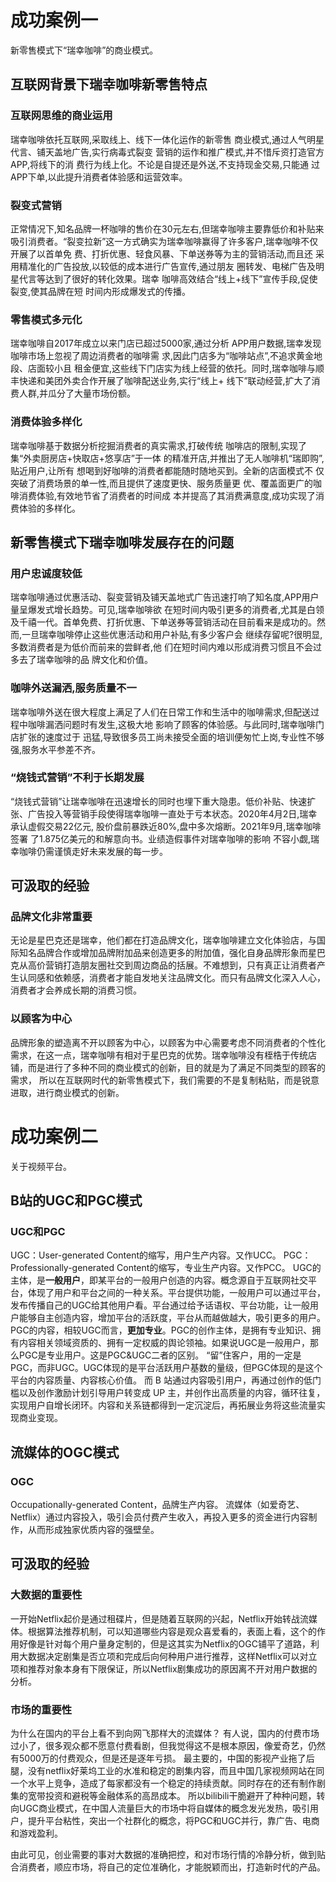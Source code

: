 # 成功案例一
新零售模式下“瑞幸咖啡”的商业模式。
## 互联网背景下瑞幸咖啡新零售特点
### 互联网思维的商业运用
瑞幸咖啡依托互联网,采取线上、线下一体化运作的新零售 商业模式,通过人气明星代言、铺天盖地广告,实行病毒式裂变 营销的运作和推广模式,并不惜斥资打造官方APP,将线下的消 费行为线上化。不论是自提还是外送,不支持现金交易,只能通 过APP下单,以此提升消费者体验感和运营效率。
### 裂变式营销
正常情况下,知名品牌一杯咖啡的售价在30元左右,但瑞幸咖啡主要靠低价和补贴来吸引消费者。“裂变拉新”这一方式确实为瑞幸咖啡赢得了许多客户,瑞幸咖啡不仅开展了以首单免 费、打折优惠、轻食风暴、下单送券等为主的营销活动,而且还 采用精准化的广告投放,以较低的成本进行广告宣传,通过朋友 圈转发、电梯广告及明星代言等达到了很好的转化效果。瑞幸 咖啡高效结合“线上+线下”宣传手段,促使裂变,使其品牌在短 时间内形成爆发式的传播。
### 零售模式多元化
瑞幸咖啡自2017年成立以来门店已超过5000家,通过分析 APP用户数据,瑞幸发现咖啡市场上忽视了周边消费者的咖啡需 求,因此门店多为“咖啡站点”,不追求黄金地段、店面较小且 租金便宜,这些线下门店实为线上经营的依托。同时,瑞幸咖啡与顺丰快递和美团外卖合作开展了咖啡配送业务,实行“线上+ 线下”联动经营,扩大了消费人群,并瓜分了大量市场份额。
### 消费体验多样化
瑞幸咖啡基于数据分析挖掘消费者的真实需求,打破传统 咖啡店的限制,实现了集“外卖厨房店+快取店+悠享店”于一体 的精准开店,并推出了无人咖啡机“瑞即购”,贴近用户,让所有 想喝到好咖啡的消费者都能随时随地买到。全新的店面模式不 仅突破了消费场景的单一性,而且提供了速度更快、服务质量更 优、覆盖面更广的咖啡消费体验,有效地节省了消费者的时间成 本并提高了其消费满意度,成功实现了消费体验的多样化。
## 新零售模式下瑞幸咖啡发展存在的问题
### 用户忠诚度较低
瑞幸咖啡通过优惠活动、裂变营销及铺天盖地式广告迅速打响了知名度,APP用户量呈爆发式增长趋势。可见,瑞幸咖啡欲 在短时间内吸引更多的消费者,尤其是白领及千禧一代。首单免费、打折优惠、下单送券等营销活动在目前看来是成功的。然 而,一旦瑞幸咖啡停止这些优惠活动和用户补贴,有多少客户会 继续存留呢?很明显,多数消费者是为低价而前来的尝鲜者,他 们在短时间内难以形成消费习惯且不会过多去了瑞幸咖啡的品 牌文化和价值。
### 咖啡外送漏洒,服务质量不一
瑞幸咖啡外送在很大程度上满足了人们在日常工作和生活中的咖啡需求,但配送过程中咖啡漏洒问题时有发生,这极大地 影响了顾客的体验感。与此同时,瑞幸咖啡门店扩张的速度过于 迅猛,导致很多员工尚未接受全面的培训便匆忙上岗,专业性不够强,服务水平参差不齐。
### “烧钱式营销”不利于长期发展
“烧钱式营销”让瑞幸咖啡在迅速增长的同时也埋下重大隐患。低价补贴、快速扩张、广告投入等营销手段使得瑞幸咖啡一直处于亏本状态。2020年4月2日,瑞幸承认虚假交易22亿元, 股价盘前暴跌近80%,盘中多次熔断。2021年9月,瑞幸咖啡签署 了1.875亿美元的和解意向书。业绩造假事件对瑞幸咖啡的影响 不容小觑,瑞幸咖啡仍需谨慎走好未来发展的每一步。

## 可汲取的经验
### 品牌文化非常重要
无论是星巴克还是瑞幸，他们都在打造品牌文化，瑞幸咖啡建立文化体验店，与国际知名品牌合作或增加品牌附加品来创造更多的附加值，强化自身品牌形象而星巴克从高价营销打造朋友圈社交到周边商品的括展。不难想到，只有真正让消费者产生认同感和依赖感，消费者才能自发地关注品牌文化。而只有品牌文化深入人心，消费者才会养成长期的消费习惯。

### 以顾客为中心
品牌形象的塑造离不开以顾客为中心，以顾客为中心需要考虑不同消费者的个性化需求，在这一点，瑞幸咖啡有相对于星巴克的优势。瑞幸咖啡没有桎梏于传统店铺，而是进行了多种不同的商业模式的创新，目的就是为了满足不同类型的顾客的需求，
所以在互联网时代的新零售模式下，我们需要的不是复制粘贴，而是锐意进取，进行商业模式的创新。

# 成功案例二
关于视频平台。
## B站的UGC和PGC模式
### UGC和PGC
UGC：User-generated Content的缩写，用户生产内容。又作UCC。
PGC：Professionally-generated Content的缩写，专业生产内容。又作PCC。
UGC的主体，是**一般用户**，即某平台的一般用户创造的内容。概念源自于互联网社交平台，体现了用户和平台之间的一种关系。平台提供功能，一般用户可以通过平台，发布传播自己的UGC给其他用户看。平台通过给予话语权、平台功能，让一般用户能够自主创造内容，增加平台的活跃度，平台从而越做越大，吸引更多的用户。
PGC的内容，相较UGC而言，**更加专业**。PGC的创作主体，是拥有专业知识、拥有内容相关领域资质的、拥有一定权威的舆论领袖。如果说UGC是一般用户，那么PGC是专业用户。这是PGC&UGC二者的区别。
“留”住客户，用的一定是PGC，而非UGC。UGC体现的是平台活跃用户基数的量级，但PGC体现的是这个平台的内容质量、内容核心价值。
而 B 站通过内容吸引用户，再通过创作的低门槛以及创作激励计划引导用户转变成 UP 主，并创作出高质量的内容，循环往复，实现用户自增长闭环。内容和关系链都得到一定沉淀后，再拓展业务将这些流量实现商业变现。

## 流媒体的OGC模式
### OGC
Occupationally-generated Content，品牌生产内容。
流媒体（如爱奇艺、Netflix）通过内容投入，吸引会员付费产生收入，再投入更多的资金进行内容制作，从而形成独家优质内容的强壁垒。

## 可汲取的经验
### 大数据的重要性
一开始Netflix起价是通过租碟片，但是随着互联网的兴起，Netflix开始转战流媒体。根据算法推荐机制，可以知道哪些内容是观众喜爱看的，表面上看，这个的作用好像是针对每个用户量身定制的，但是这其实为Netflix的OGC铺平了道路，利用大数据决定剧集是否立项和完成后向何种用户进行推荐，这样Netflix可以对立项和推荐对象本身有下限保证，所以Netflix剧集成功的原因离不开对用户数据的分析。

### 市场的重要性
为什么在国内的平台上看不到向网飞那样大的流媒体？
有人说，国内的付费市场过小了，很多观众都不愿意付费看剧，但我觉得这不是根本原因，像爱奇艺，仍然有5000万的付费观众，但是还是逐年亏损。
最主要的，中国的影视产业拖了后腿，没有netflix好莱坞工业的水准和稳定的剧集内容，而且中国几家视频网站在同一个水平上竞争，造成了每家都没有一个稳定的持续贡献。同时存在的还有制作剧集的宽带投资和避税等金融体系的高昂成本。
所以bilibili干脆避开了种种问题，转向UGC商业模式，在中国人流量巨大的市场中将自媒体的概念发光发热，吸引用户，提升平台粘性，突出一个社群化的概念，将PGC和UGC并行，靠广告、电商和游戏盈利。

由此可见，创业需要的事对大数据的准确把控，和对市场行情的冷静分析，做到贴合消费者，顺应市场，将自己的定位准确化，才能脱颖而出，打造新时代的产品。

